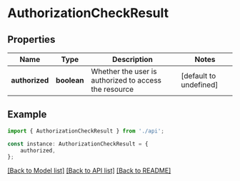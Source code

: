 # AuthorizationCheckResult


## Properties

Name | Type | Description | Notes
------------ | ------------- | ------------- | -------------
**authorized** | **boolean** | Whether the user is authorized to access the resource | [default to undefined]

## Example

```typescript
import { AuthorizationCheckResult } from './api';

const instance: AuthorizationCheckResult = {
    authorized,
};
```

[[Back to Model list]](../README.md#documentation-for-models) [[Back to API list]](../README.md#documentation-for-api-endpoints) [[Back to README]](../README.md)
